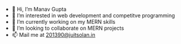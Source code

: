 - 👋 Hi, I’m Manav Gupta
- 👀 I’m interested in web development and competitve programming
- 🌱 I’m currently working on my MERN skills
- 💞️ I’m looking to collaborate on MERN projects
- 📫 Mail me at 201390@juitsolan.in

<!---
manav-g27/manav-g27 is a ✨ special ✨ repository because its `README.md` (this file) appears on your GitHub profile.
You can click the Preview link to take a look at your changes.
--->
